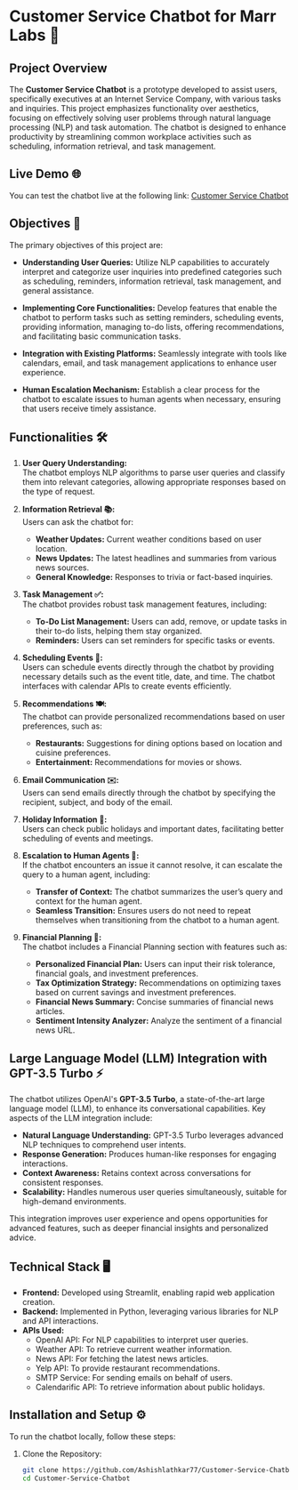 # Customer Service Chatbot for Marr Labs 🤖

## Project Overview

The **Customer Service Chatbot** is a prototype developed to assist users, specifically executives at an Internet Service Company, with various tasks and inquiries. This project emphasizes functionality over aesthetics, focusing on effectively solving user problems through natural language processing (NLP) and task automation. The chatbot is designed to enhance productivity by streamlining common workplace activities such as scheduling, information retrieval, and task management.

## Live Demo 🌐

You can test the chatbot live at the following link: [Customer Service Chatbot](https://customer-service-chatbot-marr-labs.streamlit.app/)

## Objectives 🎯

The primary objectives of this project are:

- **Understanding User Queries:** Utilize NLP capabilities to accurately interpret and categorize user inquiries into predefined categories such as scheduling, reminders, information retrieval, task management, and general assistance.
  
- **Implementing Core Functionalities:** Develop features that enable the chatbot to perform tasks such as setting reminders, scheduling events, providing information, managing to-do lists, offering recommendations, and facilitating basic communication tasks.
  
- **Integration with Existing Platforms:** Seamlessly integrate with tools like calendars, email, and task management applications to enhance user experience.
  
- **Human Escalation Mechanism:** Establish a clear process for the chatbot to escalate issues to human agents when necessary, ensuring that users receive timely assistance.

## Functionalities 🛠️

1. **User Query Understanding:**  
   The chatbot employs NLP algorithms to parse user queries and classify them into relevant categories, allowing appropriate responses based on the type of request.

2. **Information Retrieval 📚:**  
   Users can ask the chatbot for:
   - **Weather Updates:** Current weather conditions based on user location.
   - **News Updates:** The latest headlines and summaries from various news sources.
   - **General Knowledge:** Responses to trivia or fact-based inquiries.

3. **Task Management ✅:**  
   The chatbot provides robust task management features, including:
   - **To-Do List Management:** Users can add, remove, or update tasks in their to-do lists, helping them stay organized.
   - **Reminders:** Users can set reminders for specific tasks or events.

4. **Scheduling Events 📅:**  
   Users can schedule events directly through the chatbot by providing necessary details such as the event title, date, and time. The chatbot interfaces with calendar APIs to create events efficiently.

5. **Recommendations 🍽️:**  
   The chatbot can provide personalized recommendations based on user preferences, such as:
   - **Restaurants:** Suggestions for dining options based on location and cuisine preferences.
   - **Entertainment:** Recommendations for movies or shows.

6. **Email Communication ✉️:**  
   Users can send emails directly through the chatbot by specifying the recipient, subject, and body of the email.

7. **Holiday Information 🎉:**  
   Users can check public holidays and important dates, facilitating better scheduling of events and meetings.

8. **Escalation to Human Agents 🚨:**  
   If the chatbot encounters an issue it cannot resolve, it can escalate the query to a human agent, including:
   - **Transfer of Context:** The chatbot summarizes the user’s query and context for the human agent.
   - **Seamless Transition:** Ensures users do not need to repeat themselves when transitioning from the chatbot to a human agent.

9. **Financial Planning 💼:**  
   The chatbot includes a Financial Planning section with features such as:
   - **Personalized Financial Plan:** Users can input their risk tolerance, financial goals, and investment preferences.
   - **Tax Optimization Strategy:** Recommendations on optimizing taxes based on current savings and investment preferences.
   - **Financial News Summary:** Concise summaries of financial news articles.
   - **Sentiment Intensity Analyzer:** Analyze the sentiment of a financial news URL.

## Large Language Model (LLM) Integration with GPT-3.5 Turbo ⚡

The chatbot utilizes OpenAI's **GPT-3.5 Turbo**, a state-of-the-art large language model (LLM), to enhance its conversational capabilities. Key aspects of the LLM integration include:

- **Natural Language Understanding:** GPT-3.5 Turbo leverages advanced NLP techniques to comprehend user intents.
- **Response Generation:** Produces human-like responses for engaging interactions.
- **Context Awareness:** Retains context across conversations for consistent responses.
- **Scalability:** Handles numerous user queries simultaneously, suitable for high-demand environments.

This integration improves user experience and opens opportunities for advanced features, such as deeper financial insights and personalized advice.

## Technical Stack 🖥️

- **Frontend:** Developed using Streamlit, enabling rapid web application creation.
- **Backend:** Implemented in Python, leveraging various libraries for NLP and API interactions.
- **APIs Used:**
  - OpenAI API: For NLP capabilities to interpret user queries.
  - Weather API: To retrieve current weather information.
  - News API: For fetching the latest news articles.
  - Yelp API: To provide restaurant recommendations.
  - SMTP Service: For sending emails on behalf of users.
  - Calendarific API: To retrieve information about public holidays.

## Installation and Setup ⚙️

To run the chatbot locally, follow these steps:

1. Clone the Repository:
   ```bash
   git clone https://github.com/Ashishlathkar77/Customer-Service-Chatbot.git
   cd Customer-Service-Chatbot
